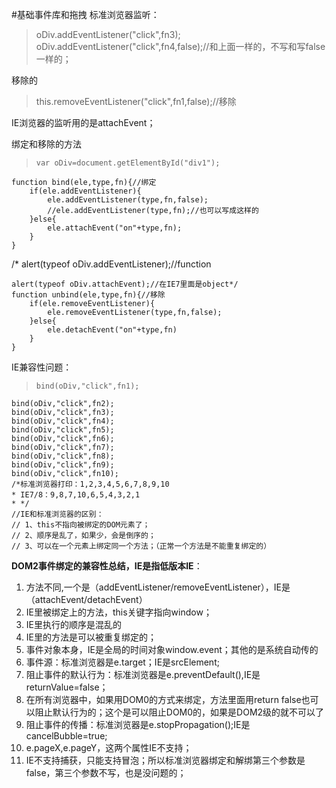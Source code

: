#基础事件库和拖拽
标准浏览器监听：

> oDiv.addEventListener("click",fn3);
> oDiv.addEventListener("click",fn4,false);//和上面一样的，不写和写false一样的；

移除的

> this.removeEventListener("click",fn1,false);//移除

IE浏览器的监听用的是attachEvent；

绑定和移除的方法

>     var oDiv=document.getElementById("div1");
    function bind(ele,type,fn){//绑定
        if(ele.addEventListener){
            ele.addEventListener(type,fn,false);
            //ele.addEventListener(type,fn);//也可以写成这样的
        }else{
            ele.attachEvent("on"+type,fn);
        }
    }
/*  alert(typeof oDiv.addEventListener);//function

    alert(typeof oDiv.attachEvent);//在IE7里面是object*/
    function unbind(ele,type,fn){//移除
        if(ele.removeEventListener){
            ele.removeEventListener(type,fn,false);
        }else{
            ele.detachEvent("on"+type,fn)
        }
    }

IE兼容性问题：
>     bind(oDiv,"click",fn1);
    bind(oDiv,"click",fn2);
    bind(oDiv,"click",fn3);
    bind(oDiv,"click",fn4);
    bind(oDiv,"click",fn5);
    bind(oDiv,"click",fn6);
    bind(oDiv,"click",fn7);
    bind(oDiv,"click",fn8);
    bind(oDiv,"click",fn9);
    bind(oDiv,"click",fn10);
    /*标准浏览器打印：1,2,3,4,5,6,7,8,9,10
    * IE7/8：9,8,7,10,6,5,4,3,2,1
    * */
    //IE和标准浏览器的区别：
    // 1、this不指向被绑定的DOM元素了；
    // 2、顺序是乱了，如果少，会是倒序的；
    // 3、可以在一个元素上绑定同一个方法；（正常一个方法是不能重复绑定的）

**DOM2事件绑定的兼容性总结，IE是指低版本IE**：


1. 方法不同,一个是（addEventListener/removeEventListener），IE是（attachEvent/detachEvent）
2. IE里被绑定上的方法，this关键字指向window；
3. IE里执行的顺序是混乱的 
4. IE里的方法是可以被重复绑定的；
5. 事件对象本身，IE是全局的时间对象window.event；其他的是系统自动传的
6. 事件源：标准浏览器是e.target；IE是srcElement;
7. 阻止事件的默认行为：标准浏览器是e.preventDefault(),IE是returnValue=false；
8. 在所有浏览器中，如果用DOM0的方式来绑定，方法里面用return false也可以阻止默认行为的；这个是可以阻止DOM0的，如果是DOM2级的就不可以了
8. 阻止事件的传播：标准浏览器是e.stopPropagation();IE是cancelBubble=true;
9. e.pageX,e.pageY，这两个属性IE不支持；
10. IE不支持捕获，只能支持冒泡；所以标准浏览器绑定和解绑第三个参数是false，第三个参数不写，也是没问题的；